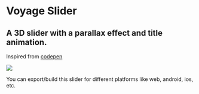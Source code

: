 # Voyage Slider
## A 3D slider with a parallax effect and title animation.
Inspired from <a href='https://codepen.io/dev_loop/full/MWKbJmO'> codepen <a/>

<img src='https://user-images.githubusercontent.com/23384886/213509569-45f9e4d3-b005-4c14-aaf5-e485cb6615a0.gif'></img>

You can export/build this slider for different platforms like web, android, ios, etc.

